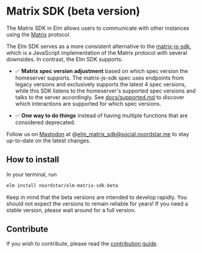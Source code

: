 # Matrix SDK (beta version)

The Matrix SDK in Elm allows users to communicate with other instances using
the [Matrix](https://matrix.org) protocol.

The Elm SDK serves as a more consistent alternative to the
[matrix-js-sdk](https://github.com/matrix-org/matrix-js-sdk/), which is a
JavaScript implementation of the Matrix protocol with several downsides. In
contrast, the Elm SDK supports:

- ✅ **Matrix spec version adjustment** based on which spec version the
homeserver supports. The matrix-js-sdk spec uses endpoints from legacy versions
and exclusively supports the latest 4 spec versions, while this SDK listens to
the homeserver's supported spec versions and talks to the server accordingly.
See [docs/supported.md](docs/supported.md) to discover which interactions are
supported for which spec versions.

- ✅ **One way to do things** instead of having multiple functions that are
considered deprecated.

Follow us on [Mastodon](https://social.noordstar.me/@elm_matrix_sdk) at
@elm_matrix_sdk@social.noordstar.me to stay up-to-date on the latest changes.

## How to install

In your terminal, run

```sh
elm install noordstar/elm-matrix-sdk-beta
```

Keep in mind that the beta versions are intended to develop rapidly. You should
not expect the versions to remain reliable for years! If you need a stable
version, please wait around for a full version.

## Contribute

If you wish to contribute, please read the
[contribution guide](docs/CONTRIBUTE.md).
